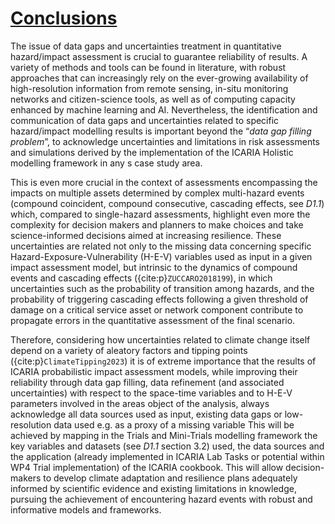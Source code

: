 # <u> Conclusions </u> 

The issue of data gaps and uncertainties treatment in quantitative hazard/impact assessment is crucial to guarantee reliability of results. A variety of methods and tools can be found in literature, with robust approaches that can increasingly rely on the ever-growing availability of high-resolution information from remote sensing, in-situ monitoring networks and citizen-science tools, as well as of computing capacity enhanced by machine learning and AI. Nevertheless, the identification and communication of data gaps and uncertainties related to specific hazard/impact modelling results is important beyond the “*data gap filling problem*”, to acknowledge uncertainties and limitations in risk assessments and simulations derived by the implementation of the ICARIA Holistic modelling framework in any s case study area.

This is even more crucial in the context of assessments encompassing the impacts on multiple assets determined by complex multi-hazard events (compound coincident, compound consecutive, cascading effects, see *D1.1*) which, compared to single-hazard assessments, highlight even more the complexity for decision makers and planners to make choices and take science-informed decisions aimed at increasing resilience. These uncertainties are related not only to the missing data concerning specific Hazard-Exposure-Vulnerability (H-E-V) variables used as input in a given impact assessment model, but intrinsic to the dynamics of compound events and cascading effects ({cite:p}`ZUCCARO2018199`), in which uncertainties such as the probability of transition among hazards, and the probability of triggering cascading effects following a given threshold of damage on a critical service asset or network component contribute to propagate errors in the quantitative assessment of the final scenario.

Therefore, considering how uncertainties related to climate change itself depend on a variety of aleatory factors and tipping points ({cite:p}`ClimateTipping2023`) it is of extreme importance that the results of ICARIA probabilistic impact assessment models, while improving their reliability through data gap filling, data refinement (and associated uncertainties) with respect to the space-time variables and to H-E-V parameters involved in the areas object of the analysis, always acknowledge all data sources used as input, existing data gaps or low-resolution data used e.g. as a proxy of a missing variable This will be achieved by mapping in the Trials and Mini-Trials modelling framework the key variables and datasets (see *D1.1* section 3.2) used, the data sources and the application (already implemented in ICARIA Lab Tasks or potential within WP4 Trial implementation) of the ICARIA cookbook. This will allow decision-makers to develop climate adaptation and resilience plans adequately informed by scientific evidence and existing limitations in knowledge, pursuing the achievement of encountering hazard events with robust and informative models and frameworks.
